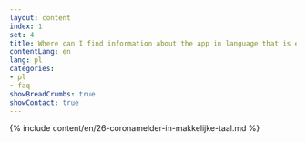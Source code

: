```yaml
---
layout: content
index: 1
set: 4
title: Where can I find information about the app in language that is easy to understand?
contentLang: en
lang: pl
categories:
- pl
- faq
showBreadCrumbs: true
showContact: true
---
```

{% include content/en/26-coronamelder-in-makkelijke-taal.md %}
